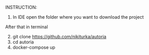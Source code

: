 INSTRUCTION:

1) In IDE open the folder where you want to download the project

After that in terminal

2) git clone https://github.com/nikiturka/autoria 
2) cd autoria
3) docker-compose up